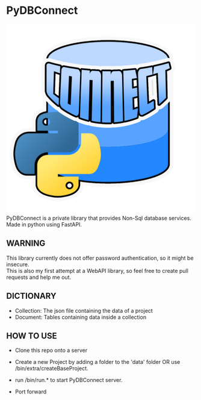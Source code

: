 # PyDBConnect
![Logo](https://github.com/nexus-novelist/PyDBConnect/blob/master/assets/PyDBConnect.png?raw=true)
PyDBConnect is a private library that provides Non-Sql database services.\
Made in python using FastAPI.

## WARNING
This library currently does not offer password authentication, so it might be insecure.\
This is also my first attempt at a WebAPI library, so feel free to create pull requests and help me out.

## DICTIONARY
 - Collection: The json file containing the data of a project
 - Document: Tables containing data inside a collection

## HOW TO USE
 - Clone this repo onto a server
 - Create a new Project by adding a folder to the 'data' folder OR use /bin/extra/createBaseProject.
 - run /bin/run.* to start PyDBConnect server.

 - Port forward
 